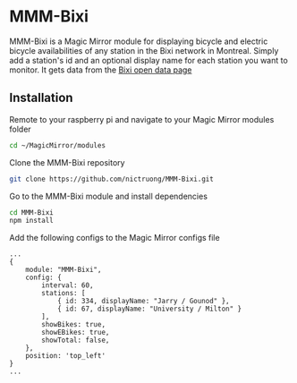 # MMM-Bixi

MMM-Bixi is a Magic Mirror module for displaying bicycle and electric bicycle availabilities of any station in the Bixi network in Montreal. Simply add a station's id and an optional display name for each station you want to monitor. It gets data from the [Bixi open data page](https://www.bixi.com/en/page-27)

## Installation

Remote to your raspberry pi and navigate to your Magic Mirror modules folder

```bash
cd ~/MagicMirror/modules
```

Clone the MMM-Bixi repository

```bash
git clone https://github.com/nictruong/MMM-Bixi.git
```

Go to the MMM-Bixi module and install dependencies

```bash
cd MMM-Bixi
npm install
```

Add the following configs to the Magic Mirror configs file

```
...
{
    module: "MMM-Bixi",
    config: {
        interval: 60,
        stations: [
            { id: 334, displayName: "Jarry / Gounod" }, 
            { id: 67, displayName: "University / Milton" }
        ],
        showBikes: true,
        showEBikes: true,
        showTotal: false,
    },
    position: 'top_left'
}
...
```
